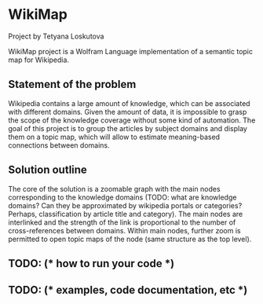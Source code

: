 ﻿# WikiMap 

Project by Tetyana Loskutova

WikiMap project is a Wolfram Language implementation of  a semantic topic map for Wikipedia. 


## Statement of the problem
Wikipedia contains a large amount of knowledge, which can be associated with different domains. Given the amount of data, it is impossible to grasp the scope of the knowledge coverage without some kind of automation. The goal of this project is to group the articles by subject domains and display them on a topic map, which will allow to estimate meaning-based connections between domains.

## Solution outline
The core of the solution is a zoomable graph with the main nodes corresponding to the knowledge domains (TODO: what are knowledge domains? Can they be approximated by wikipedia portals or categories? Perhaps, classification by article title and category).
The main nodes are interlinked and the strength of the link is proportional to the number of cross-references between domains.
Within main nodes, further zoom is permitted to open topic maps of the node (same structure as the top level).
     

## TODO: (* how to run your code *)
## TODO: (* examples, code documentation, etc *)


